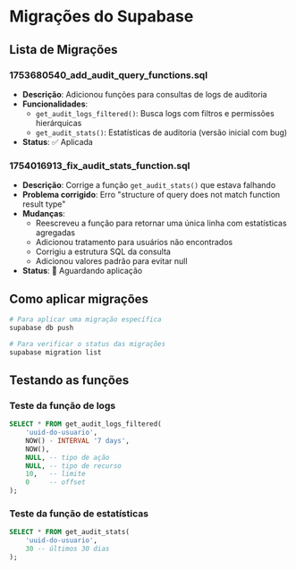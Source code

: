 # Migrações do Supabase

## Lista de Migrações

### 1753680540_add_audit_query_functions.sql
- **Descrição**: Adicionou funções para consultas de logs de auditoria
- **Funcionalidades**:
  - `get_audit_logs_filtered()`: Busca logs com filtros e permissões hierárquicas
  - `get_audit_stats()`: Estatísticas de auditoria (versão inicial com bug)
- **Status**: ✅ Aplicada

### 1754016913_fix_audit_stats_function.sql
- **Descrição**: Corrige a função `get_audit_stats()` que estava falhando
- **Problema corrigido**: Erro "structure of query does not match function result type"
- **Mudanças**:
  - Reescreveu a função para retornar uma única linha com estatísticas agregadas
  - Adicionou tratamento para usuários não encontrados
  - Corrigiu a estrutura SQL da consulta
  - Adicionou valores padrão para evitar null
- **Status**: 🔄 Aguardando aplicação

## Como aplicar migrações

```bash
# Para aplicar uma migração específica
supabase db push

# Para verificar o status das migrações
supabase migration list
```

## Testando as funções

### Teste da função de logs
```sql
SELECT * FROM get_audit_logs_filtered(
    'uuid-do-usuario',
    NOW() - INTERVAL '7 days',
    NOW(),
    NULL, -- tipo de ação
    NULL, -- tipo de recurso
    10,   -- limite
    0     -- offset
);
```

### Teste da função de estatísticas
```sql
SELECT * FROM get_audit_stats(
    'uuid-do-usuario',
    30 -- últimos 30 dias
);
```
